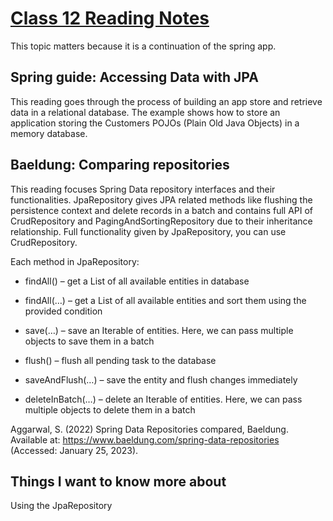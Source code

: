 # [Class 12 Reading Notes](https://github.com/snur206/reading-notes/blob/main/401/class12notes.md)

This topic matters because it is a continuation of the spring app.

## Spring guide: Accessing Data with JPA

This reading goes through the process of building an app store and retrieve data in a relational database. The example shows how to store an application storing the Customers POJOs (Plain Old Java Objects) in a memory database.

## Baeldung: Comparing repositories

This reading focuses Spring Data repository interfaces and their functionalities. JpaRepository gives JPA related methods like flushing the persistence context and delete records in a batch and contains full API of CrudRepository and PagingAndSortingRepository due to their inheritance relationship. Full functionality given by JpaRepository, you can use CrudRepository.

Each method in JpaRepository:

- findAll() – get a List of all available entities in database

- findAll(…) – get a List of all available entities and sort them using the provided condition

- save(…) – save an Iterable of entities. Here, we can pass multiple objects to save them in a batch

- flush() – flush all pending task to the database

- saveAndFlush(…) – save the entity and flush changes immediately

- deleteInBatch(…) – delete an Iterable of entities. Here, we can pass multiple objects to delete them in a batch

Aggarwal, S. (2022) Spring Data Repositories compared, Baeldung. Available at: https://www.baeldung.com/spring-data-repositories (Accessed: January 25, 2023). 

## Things I want to know more about

Using the JpaRepository 
